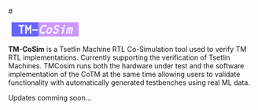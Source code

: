 #<div><img src="images/banner.png" width=150/></div>

**TM-CoSim** is a Tsetlin Machine RTL Co-Simulation tool used to verify TM RTL implementations. Currently supporting the verification of Tsetlin Machines. TMCosim runs both the hardware under test and the software implementation of the CoTM at the same time allowing users to validate functionality with automatically generated testbenches using real ML data. 

Updates comming soon...
